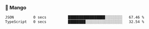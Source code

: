 ### 🥭 Mango

<!--START_SECTION:waka-->

```txt
JSON         0 secs          █████████████████░░░░░░░░   67.46 %
TypeScript   0 secs          ████████░░░░░░░░░░░░░░░░░   32.54 %
```

<!--END_SECTION:waka-->
